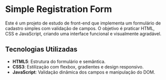 # Simple Registration Form

Este é um projeto de estudo de front-end que implementa um formulário de cadastro simples com validação de campos. O objetivo é praticar HTML, CSS e JavaScript, criando uma interface funcional e visualmente agradável.

## Tecnologias Utilizadas
- **HTML5**: Estrutura do formulário e semântica.
- **CSS3**: Estilização com flexbox, gradientes e design responsivo.
- **JavaScript**: Validação dinâmica dos campos e manipulação do DOM.
